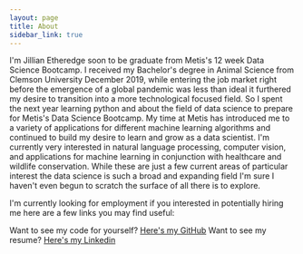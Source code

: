```yaml
---
layout: page
title: About
sidebar_link: true
---
```


I'm Jillian Etheredge soon to be graduate from Metis's 12 week Data Science Bootcamp. I received my Bachelor's degree in Animal Science from Clemson University December 2019, while entering the job market right before the emergence of a global pandemic was less than ideal it furthered my desire to transition into a more technological focused field. So I spent the next year learning python and about the field of data science to prepare for Metis's Data Science Bootcamp. My time at Metis has introduced me to a variety of applications for different machine learning algorithms and continued to build my desire to learn and grow as a data scientist. I'm currently very interested in natural language processing, computer vision, and applications for machine learning in conjunction with healthcare and wildlife conservation. While these are just a few current areas of particular interest the data science is such a broad and expanding field I'm sure I haven't even begun to scratch the surface of all there is  to explore.

I'm currently looking for employment if you interested in potentially hiring me here are a few links you may find useful:

Want to see my code for yourself?  [Here's my GitHub](https://github.com/Jilliane1993?tab=repositories)
Want to see my resume?  [Here's my Linkedin](www.linkedin.com/in/jillian-etheredge)

